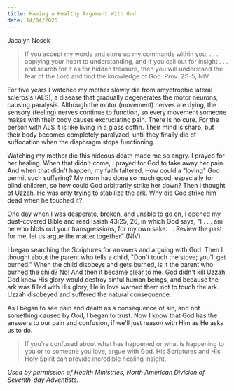 ```yaml
---
title: Having a Healthy Argument With God
date: 14/04/2025
---
```


Jacalyn Nosek

> <p></p>
> If you accept my words and store up my commands within you, . . . applying your heart to understanding, and if you call out for insight . . . and search for it as for hidden treasure, then you will understand the fear of the Lord and find the knowledge of God. Prov. 2:1-5, NIV.

For five years I watched my mother slowly die from amyotrophic lateral sclerosis (ALS), a disease that gradually degenerates the motor neurons, causing paralysis. Although the motor (movement) nerves are dying, the sensory (feeling) nerves continue to function, so every movement someone makes with their body causes excruciating pain. There is no cure. For the person with ALS it is like living in a glass coffin. Their mind is sharp, but their body becomes completely paralyzed, until they finally die of suffocation when the diaphragm stops functioning.

Watching my mother die this hideous death made me so angry. I prayed for her healing. When that didn't come, I prayed for God to take away her pain. And when that didn't happen, my faith faltered. How could a "loving" God permit such suffering? My mom had done so much good, especially for blind children, so how could God arbitrarily strike her down? Then I thought of Uzzah. He was only trying to stabilize the ark. Why did God strike him dead when he touched it?

One day when I was desperate, broken, and unable to go on, I opened my dust-covered Bible and read Isaiah 43:25, 26, in which God says, "I . . . am he who blots out your transgressions, for my own sake. . . Review the past for me, let us argue the matter together" (NIV).

I began searching the Scriptures for answers and arguing with God. Then I thought about the parent who tells a child, "Don't touch the stove; you'll get burned." When the child disobeys and gets burned, is it the parent who burned the child? No! And then it became clear to me. God didn't kill Uzzah. God knew His glory would destroy sinful human beings, and because the ark was filled with His glory, He in love warned them not to touch the ark. Uzzah disobeyed and suffered the natural consequence.

As I began to see pain and death as a consequence of sin, and not something caused by God, I began to trust. Now I know that God has the answers to our pain and confusion, if we'll just reason with Him as He asks us to do.

> <callout></callout>
> If you're confused about what has happened or what is happening to you or to someone you love, argue with God. His Scriptures and His Holy Spirit can provide incredible healing insight.

_Used by permission of Health Ministries, North American Division of Seventh-day Adventists._